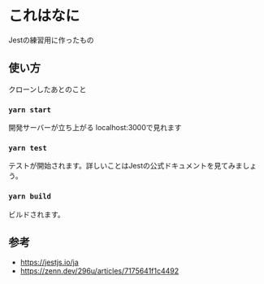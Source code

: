 # これはなに

Jestの練習用に作ったもの

## 使い方

クローンしたあとのこと

### `yarn start`

開発サーバーが立ち上がる
localhost:3000で見れます

### `yarn test`

テストが開始されます。詳しいことはJestの公式ドキュメントを見てみましょう。

### `yarn build`

ビルドされます。

## 参考

- <https://jestjs.io/ja>
- <https://zenn.dev/296u/articles/7175641f1c4492>
